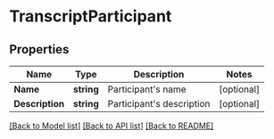 # TranscriptParticipant

## Properties

Name | Type | Description | Notes
------------ | ------------- | ------------- | -------------
**Name** | **string** | Participant&#39;s name | [optional] 
**Description** | **string** | Participant&#39;s description | [optional] 

[[Back to Model list]](../README.md#documentation-for-models) [[Back to API list]](../README.md#documentation-for-api-endpoints) [[Back to README]](../README.md)


